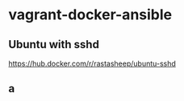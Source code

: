 # vagrant-docker-ansible

## Ubuntu with sshd 

https://hub.docker.com/r/rastasheep/ubuntu-sshd   

## a
